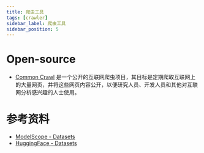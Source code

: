```yaml
---
title: 爬虫工具
tags: [crawler]
sidebar_label: 爬虫工具
sidebar_position: 5
---
```


# Open-source

* [Common Crawl](https://commoncrawl.org/) 是一个公开的互联网爬虫项目，其目标是定期爬取互联网上的大量网页，并将这些网页内容公开，以便研究人员、开发人员和其他对互联网分析感兴趣的人士使用。


# 参考资料

* [ModelScope - Datasets](https://modelscope.cn/datasets)
* [HuggingFace - Datasets](https://huggingface.co/datasets)